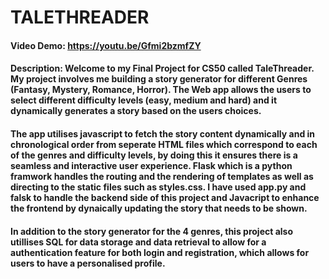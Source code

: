 # TALETHREADER
#### Video Demo:  <https://youtu.be/Gfmi2bzmfZY>
#### Description: Welcome to my Final Project for CS50 called TaleThreader. My project involves me building a story generator for different Genres (Fantasy, Mystery, Romance, Horror). The Web app allows the users to select different difficulty levels (easy, medium and hard) and it dynamically generates a story based on the users choices. 

#### The app utilises javascript to fetch the story content dynamically and in chronological order from seperate HTML files which correspond to each of the genres and difficulty levels, by doing this it ensures there is a seamless and interactive user experience. Flask which is a python framwork handles the routing and the rendering of templates as well as directing to the static files such as styles.css. I have used app.py and falsk to handle the backend side of this project and Javacript to enhance the frontend by dynaically updating the story that needs to be shown.

#### In addition to the story generator for the 4 genres, this project also utillises SQL for data storage and data retrieval to allow for a authentication feature for both login and registration, which allows for users to have a personalised profile.
